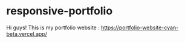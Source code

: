# responsive-portfolio
Hi guys! This is my portfolio website : https://portfolio-website-cyan-beta.vercel.app/
